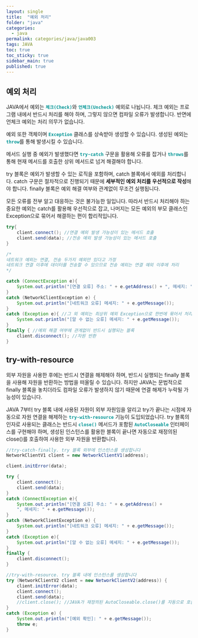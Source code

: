 ```yaml
---
layout: single
title:  "예외 처리"
folder: "java"
categories:
  - java
permalink: categories/java/java003
tags: JAVA
toc: true
toc_sticky: true
sidebar_main: true
published: true
---
```


## 예외 처리
JAVA에서 예외는 <span style="color: rgb(3, 150, 150); font-weight: bold;">`체크(Check)`</span>와 <span style="color: rgb(3, 150, 150); font-weight: bold;">`언체크(Uncheck)`</span> 예외로 나뉩니다. 체크 예외는 프로그램 내에서 반드시 처리를 해야 하며, 그렇지 않으면 컴파일 오류가 발생합니다. 반면에 언체크 예외는 처리 의무가 없습니다.

예외 또한 객체이며 <span style="color: rgb(3, 150, 150); font-weight: bold;">`Exception`</span> 클래스를 상속받아 생성할 수 있습니다. 생성된 예외는 <span style="color: rgb(3, 150, 150); font-weight: bold;">`throw`</span>를 통해 발생시킬 수 있습니다.

메서드 실행 중 예외가 발생했다면 <span style="color: rgb(3, 150, 150); font-weight: bold;">`try-catch`</span> 구문을 활용해 오류를 잡거나 <span style="color: rgb(3, 150, 150); font-weight: bold;">`throws`</span>를 통해 현재 메서드를 호출한 상위 메서드로 넘겨 해결해야 합니다.

try 블록은 예외가 발생할 수 있는 로직을 포함하며, catch 블록에서 예외를 처리합니다. catch 구문은 절차적으로 진행되기 때문에 **세부적인 예외 처리를 우선적으로 작성**해야 합니다. finally 블록은 예외 해결 여부와 관계없이 무조건 실행됩니다.

모든 오류를 전부 알고 대응하는 것은 불가능한 일입니다. 따라서 반드시 처리해야 하는 중요한 예외는 catch를 활용해 우선적으로 잡고, 나머지는 모든 예외의 부모 클래스인 Exception으로 묶어서 해결하는 편이 합리적입니다.

```java
try{
	client.connect(); //연결 예외 발생 가능성이 있는 메서드 호출
	client.send(data); //전송 예외 발생 가능성이 있는 메서드 호출
}

/*
네트워크 예외는 연결, 전송 두가지 예외만 있다고 가정
네트워크 연결 이후에 데이터를 전송할 수 있으므로 전송 예외는 연결 예외 이후에 처리
*/

catch (ConnectException e){
	System.out.println("[연결 오류] 주소: " + e.getAddress() + ", 메세지: " + e.getMessage());
}
catch (NetworkClientException e) {
	System.out.println("[네트워크 오류] 메세지: " + e.getMessage());
}
catch (Exception e){ //그 외 예외는 최상위 예외 Exception으로 한번에 묶어서 처리
	System.out.println("[알 수 없는 오류] 메세지: " + e.getMessage());
}
finally { //예외 해결 여부에 관계없이 반드시 실행되는 블록
	client.disconnect(); //자원 반환
}
```

## try-with-resource
외부 자원을 사용한 후에는 반드시 연결을 해제해야 하며, 반드시 실행되는 finally 블록을 사용해 자원을 반환하는 방법을 떠올릴 수 있습니다. 하지만 JAVA는 문법적으로 finally 블록을 놓치더라도 컴파일 오류가 발생하지 않기 때문에 연결 해제가 누락될 가능성이 있습니다.

JAVA 7부터 try 블록 내에 사용된 자원이 외부 자원임을 알리고 try가 끝나는 시점에 자동으로 자원 연결을 해제하는 <span style="color: rgb(3, 150, 150); font-weight: bold;">`try-with-resource`</span> 기능이 도입되었습니다. try 블록의 인자로 사용되는 클래스는 반드시 <span style="color: rgb(3, 150, 150); font-weight: bold;">`close()`</span> 메서드가 포함된 <span style="color: rgb(3, 150, 150); font-weight: bold;">`AutoCloseable`</span> 인터페이스를 구현해야 하며, 생성된 인스턴스를 활용한 블록이 끝나면 자동으로 재정의된 close()를 호출하여 사용한 외부 자원을 반환합니다.

```java
//try-catch-finally. try 블록 외부에 인스턴스를 생성합니다
NetworkClientV1 client = new NetworkClientV1(address);

client.initError(data);

try {
	client.connect();
	client.send(data);
}
catch (ConnectException e){
	System.out.println("[연결 오류] 주소: " + e.getAddress() +
	", 메세지: " + e.getMessage());
}
catch (NetworkClientException e) {
	System.out.println("[네트워크 오류] 메세지: " + e.getMessage());
}
catch (Exception e){
	System.out.println("[알 수 없는 오류] 메세지: " + e.getMessage());
}
finally {
	client.disconnect();
}
```

```java
//try-with-resource. try 블록 내에 인스턴스를 생성합니다
try (NetworkClientV2 client = new NetworkClientV2(address)) {
	client.initError(data);
	client.connect();
	client.send(data);
	//client.close(); //JAVA가 재정의된 AutoCloseable.close()를 자동으로 호출해 자원 반환
}
catch (Exception e) {
	System.out.println("[예외 확인]: " + e.getMessage());
	throw e;
}
```